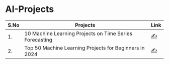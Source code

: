 # AI-Projects




| S.No  | Projects  | Link  |
|---|---|---|
| 1.  | 10 Machine Learning Projects on Time Series Forecasting  | [✍️](https://medium.com/coders-camp/10-machine-learning-projects-on-time-series-forecasting-ee0368420ccd) |
| 2.  | Top 50 Machine Learning Projects for Beginners in 2024  | [✍️](https://www.projectpro.io/article/top-10-machine-learning-projects-for-beginners-in-2021/397)  |
